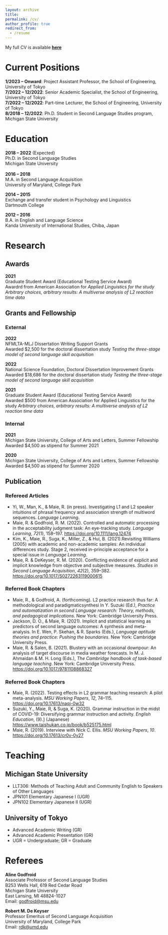 ```yaml
---
layout: archive
title:
permalink: /cv/
author_profile: true
redirect_from:
  - /resume
---
```

My full CV is available [**here**](https://github.com/maieryo/research/blob/CV/CV_RyoMaie.pdf)

# Current Positions
**1/2023 – Onward**: Project Assistant Professor, the School of Engineering, University of Tokyo<br>
**7/2022 – 12/2022**: Senior Academic Specialist, the School of Engineering, University of Tokyo<br>
**7/2022 – 12/2022**: Part-time Lecturer, the School of Engineering, University of Tokyo<br>
**8/2018 – 12/2022**: Ph.D. Student in Second Language Studies program, Michigan State University<br>

# Education
**2018 – 2022** (Expected)<br>
Ph.D. in Second Language Studies<br>
Michigan State University<br>
<br>
**2016 – 2018**<br>
M.A. in Second Language Acquisition<br>
University of Maryland, College Park<br>

**2014 – 2015**<br>
Exchange and transfer student in Psychology and Linguistics<br>
Dartmouth College<br>

**2012 – 2016**<br>
B.A. in English and Language Science<br>
Kanda University of International Studies, Chiba, Japan<br>

# Research
## Awards
**2021**<br>
Graduate Student Award (Educational Testing Service Award)<br>
Awardrd from American Association for *Applied Linguistics for the study Arbitrary choices, arbitrary results: A multiverse analysis of L2 reaction time data*

## Grants and Fellowship
### External
**2022**<br>
NFMLTA-MLJ Dissertation Writing Support Grants<br>
Awarded $2,500 for the doctoral dissertation study *Testing the three-stage model of second language skill acquisition*

**2022**<br>
National Science Foundation, Doctoral Dissertation Improvement Grants<br>
Awarded $18,686 for the doctoral dissertation study *Testing the three-stage model of second language skill acquisition*

**2021**<br>
Graduate Student Award (Educational Testing Service Award)<br>
Awarded $500 from American Association for Applied Linguistics for the study *Arbitrary choices, arbitrary results: A multiverse analysis of L2 reaction time data*

### Internal
**2021**<br>
Michigan State University, College of Arts and Letters, Summer Fellowship<br>
Awarded $4,500 as stipend for Summer 2021

**2020**<br>
Michigan State University, College of Arts and Letters, Summer Fellowship<br>
Awarded $4,500 as stipend for Summer 2020

## Publication
### Refereed Articles
- Yi, W., Man, K., & Maie, R. (in press). Investigating L1 and L2 speaker intuitions of phrasal frequency and association strength of multiword sequences. *Language Learning*.
- Maie, R. & Godfroid, R. M. (2022). Controlled and automatic processing in the acceptability judgment task: An eye-tracking study. *Language Learning*, *72*(1), 158–197. https://doi.org/10.1111/lang.12474
- Kim, K., Maie, R., Suga, K., Miller, Z., & Hui, B. (2021).Revisiting Williams (2005) with academic and non-academic samples: An individual differences study. Stage 2, received in-principle acceptance for a special issue in *Language Learning*.
- Maie, R. & DeKeyser, R. M. (2020). Conflicting evidence of explicit and implicit knowledge from objective and subjective measures. *Studies in Second Language Acquisition*, *42*(2), 359–382. https://doi.org/10.1017/S0272263119000615

### Referred Book Chapters
- Maie, R., & Godfroid, A. (forthcoming). L2 practice research thus far: A methodological and paradigmaticsynthesi In Y. Suzuki (Ed.), *Practice and automatization in second Language research: Theory, methods, and pedagogical implications*. New York: Cambridge University Press.
- Jackson, D. O., & Maie, R. (2021). Implicit and statistical learning as predictors of second language outcomes: A synthesis and meta-analysis. In E. Wen, P. Skehan, & R. Sparks (Eds.), *Language aptitude theories and practice: Pushing the boundaries*. New York: Cambridge University Press.
- Maie, R. & Salen, B. (2021). Blustery with an occasional downpour: An analysis of target discourse in media weather forecasts. In M. J. Ahmaidan & M. H. Long (Eds.), *The Cambridge handbook of task-based language teaching*. New York: Cambridge University Press. https://doi.org/10.1017/9781108868327

### Referred Book Chapters
- Maie, R. (2022). Testing effects in L2 grammar teaching research: A pilot meta-analysis.
*MSU Working Papers*, *12*, 74–115. https://doi.org/10.17613/naqj-0w32
- Suzuki, Y., Maie, R, & Suga, K. (2020). Grammar instruction in the midst of COVID-19: Diversifying grammar instruction and activity. *English Education*, (9).] (Japanese) https://www.taishukan.co.jp/book/b525175.html
- Maie, R. (2019). Interview with Nick C. Ellis. *MSU Working Papers*, *10*. https://doi.org/10.17613/cr0v-0y27

# Teaching
## Michigan State University
- LLT306: Methods of Teaching Adult and Community English to Speakers of Other Languages
- JPN101 Elementary Japanese I (UGR)
- JPN102 Elementary Japanese II (UGR)

## University of Tokyo
- Advanced Academic Writing (GR)
- Advanced Academic Presentation (GR)
- UGR = Undergraduate; GR = Graduate

# Referees
**Aline Godfroid**<br>
Associate Professor of Second Language Studies<br>
B253 Wells Hall, 619 Red Cedar Road<br>
Michigan State University<br>
East Lansing, MI 48824-1027<br>
Email: godfroid@msu.edu<br>

**Robert M. De Keyser**<br>
Professor Emeritus of Second Language Acquisition<br>
University of Maryland, College Park<br>
Email: rdk@umd.edu<br>
